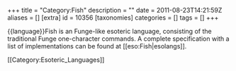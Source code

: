 +++
title = "Category:Fish"
description = ""
date = 2011-08-23T14:21:59Z
aliases = []
[extra]
id = 10356
[taxonomies]
categories = []
tags = []
+++

{{language}}Fish is an Funge-like esoteric language, consisting of the traditional Funge one-character commands.
A complete specification with a list of implementations can be found at [[eso:Fish|esolangs]].

[[Category:Esoteric_Languages]]
